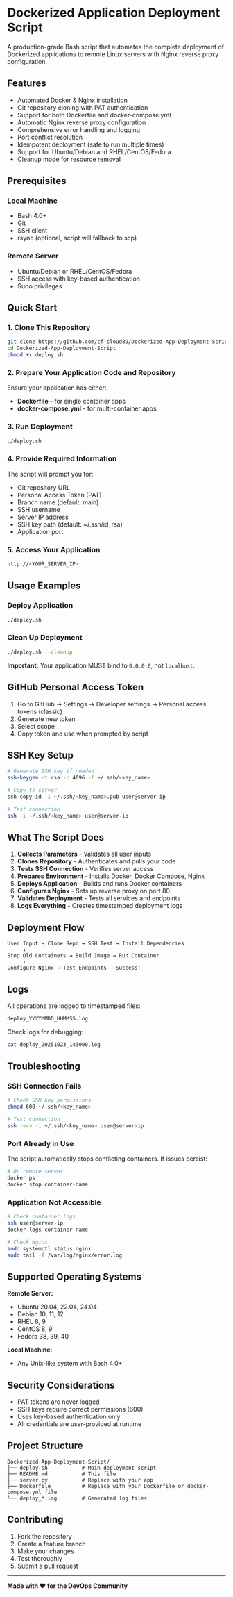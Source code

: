# Dockerized Application Deployment Script

A production-grade Bash script that automates the complete deployment of Dockerized applications to remote Linux servers with Nginx reverse proxy configuration.

## Features

- Automated Docker & Nginx installation
- Git repository cloning with PAT authentication
- Support for both Dockerfile and docker-compose.yml
- Automatic Nginx reverse proxy configuration
- Comprehensive error handling and logging
- Port conflict resolution
- Idempotent deployment (safe to run multiple times)
- Support for Ubuntu/Debian and RHEL/CentOS/Fedora
- Cleanup mode for resource removal

## Prerequisites

### Local Machine
- Bash 4.0+
- Git
- SSH client
- rsync (optional, script will fallback to scp)

### Remote Server
- Ubuntu/Debian or RHEL/CentOS/Fedora
- SSH access with key-based authentication
- Sudo privileges

## Quick Start

### 1. Clone This Repository
```bash
git clone https://github.com/cf-cloud89/Dockerized-App-Deployment-Script.git
cd Dockerized-App-Deployment-Script
chmod +x deploy.sh
```

### 2. Prepare Your Application Code and Repository
Ensure your application has either:
- **Dockerfile** - for single container apps
- **docker-compose.yml** - for multi-container apps

### 3. Run Deployment
```bash
./deploy.sh
```

### 4. Provide Required Information
The script will prompt you for:
- Git repository URL
- Personal Access Token (PAT)
- Branch name (default: main)
- SSH username
- Server IP address
- SSH key path (default: ~/.ssh/id_rsa)
- Application port

### 5. Access Your Application
```bash
http://<YOUR_SERVER_IP>
```

## Usage Examples

### Deploy Application
```bash
./deploy.sh
```

### Clean Up Deployment
```bash
./deploy.sh --cleanup
```

**Important:** Your application MUST bind to `0.0.0.0`, not `localhost`.

## GitHub Personal Access Token

1. Go to GitHub → Settings → Developer settings → Personal access tokens (classic)
2. Generate new token
3. Select scope
4. Copy token and use when prompted by script

## SSH Key Setup

```bash
# Generate SSH key if needed
ssh-keygen -t rsa -b 4096 -f ~/.ssh/<key_name>

# Copy to server
ssh-copy-id -i ~/.ssh/<key_name>.pub user@server-ip

# Test connection
ssh -i ~/.ssh/<key_name> user@server-ip
```

## What The Script Does

1. **Collects Parameters** - Validates all user inputs
2. **Clones Repository** - Authenticates and pulls your code
3. **Tests SSH Connection** - Verifies server access
4. **Prepares Environment** - Installs Docker, Docker Compose, Nginx
5. **Deploys Application** - Builds and runs Docker containers
6. **Configures Nginx** - Sets up reverse proxy on port 80
7. **Validates Deployment** - Tests all services and endpoints
8. **Logs Everything** - Creates timestamped deployment logs

## Deployment Flow

```
User Input → Clone Repo → SSH Test → Install Dependencies
     ↓
Stop Old Containers → Build Image → Run Container
     ↓
Configure Nginx → Test Endpoints → Success!
```

## Logs

All operations are logged to timestamped files:
```bash
deploy_YYYYMMDD_HHMMSS.log
```

Check logs for debugging:
```bash
cat deploy_20251023_143000.log
```

## Troubleshooting

### SSH Connection Fails
```bash
# Check SSH key permissions
chmod 600 ~/.ssh/<key_name>

# Test connection
ssh -vvv -i ~/.ssh/<key_name> user@server-ip
```

### Port Already in Use
The script automatically stops conflicting containers. If issues persist:
```bash
# On remote server
docker ps
docker stop container-name
```

### Application Not Accessible
```bash
# Check container logs
ssh user@server-ip
docker logs container-name

# Check Nginx
sudo systemctl status nginx
sudo tail -f /var/log/nginx/error.log
```

## Supported Operating Systems

**Remote Server:**
- Ubuntu 20.04, 22.04, 24.04
- Debian 10, 11, 12
- RHEL 8, 9
- CentOS 8, 9
- Fedora 38, 39, 40

**Local Machine:**
- Any Unix-like system with Bash 4.0+

## Security Considerations

- PAT tokens are never logged
- SSH keys require correct permissions (600)
- Uses key-based authentication only
- All credentials are user-provided at runtime

## Project Structure

```
Dockerized-App-Deployment-Script/
├── deploy.sh           # Main deployment script
├── README.md           # This file
├── server.py           # Replace with your app
├── Dockerfile          # Replace with your Dockerfile or docker-compose.yml file
└── deploy_*.log        # Generated log files
```

## Contributing

1. Fork the repository
2. Create a feature branch
3. Make your changes
4. Test thoroughly
5. Submit a pull request

---

**Made with ❤️ for the DevOps Community**
